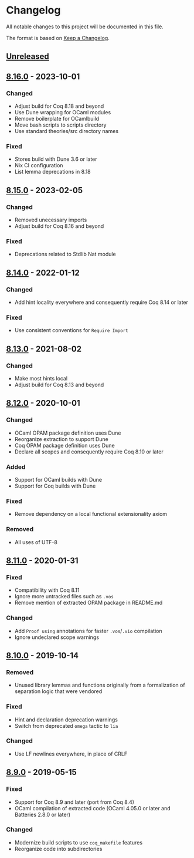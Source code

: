 # Changelog
All notable changes to this project will be documented in this file.

The format is based on [Keep a Changelog](https://keepachangelog.com/en/1.0.0/).

## [Unreleased]

## [8.16.0] - 2023-10-01

### Changed
- Adjust build for Coq 8.18 and beyond
- Use Dune wrapping for OCaml modules
- Remove boilerplate for OCamlbuild
- Move bash scripts to scripts directory
- Use standard theories/src directory names

### Fixed
- Stores build with Dune 3.6 or later
- Nix CI configuration
- List lemma deprecations in 8.18

## [8.15.0] - 2023-02-05
### Changed
- Removed unecessary imports
- Adjust build for Coq 8.16 and beyond

### Fixed
- Deprecations related to Stdlib Nat module

## [8.14.0] - 2022-01-12
### Changed
- Add hint locality everywhere and consequently require Coq 8.14 or later

### Fixed
- Use consistent conventions for `Require Import`

## [8.13.0] - 2021-08-02
### Changed
- Make most hints local
- Adjust build for Coq 8.13 and beyond

## [8.12.0] - 2020-10-01
### Changed
- OCaml OPAM package definition uses Dune
- Reorganize extraction to support Dune
- Coq OPAM package definition uses Dune
- Declare all scopes and consequently require Coq 8.10 or later

### Added
- Support for OCaml builds with Dune
- Support for Coq builds with Dune

### Fixed
- Remove dependency on a local functional extensionality axiom

### Removed
- All uses of UTF-8

## [8.11.0] - 2020-01-31
### Fixed
- Compatibility with Coq 8.11
- Ignore more untracked files such as `.vos`
- Remove mention of extracted OPAM package in README.md

### Changed
- Add `Proof using` annotations for faster `.vos`/`.vio` compilation
- Ignore undeclared scope warnings

## [8.10.0] - 2019-10-14
### Removed
- Unused library lemmas and functions originally from a formalization of separation logic that were vendored

### Fixed
- Hint and declaration deprecation warnings
- Switch from deprecated `omega` tactic to `lia`

### Changed
- Use LF newlines everywhere, in place of CRLF

## [8.9.0] - 2019-05-15
### Fixed
- Support for Coq 8.9 and later (port from Coq 8.4)
- OCaml compilation of extracted code (OCaml 4.05.0 or later and Batteries 2.8.0 or later)

### Changed
- Modernize build scripts to use `coq_makefile` features
- Reorganize code into subdirectories

[Unreleased]: https://github.com/coq-community/chapar/compare/v8.16.0...master
[8.16.0]: https://github.com/coq-community/chapar/releases/tag/v8.16.0
[8.15.0]: https://github.com/coq-community/chapar/releases/tag/v8.15.0
[8.14.0]: https://github.com/coq-community/chapar/releases/tag/v8.14.0
[8.13.0]: https://github.com/coq-community/chapar/releases/tag/v8.13.0
[8.12.0]: https://github.com/coq-community/chapar/releases/tag/v8.12.0
[8.11.0]: https://github.com/coq-community/chapar/releases/tag/v8.11.0
[8.10.0]: https://github.com/coq-community/chapar/releases/tag/v8.10.0
[8.9.0]: https://github.com/coq-community/chapar/releases/tag/v8.9.0
